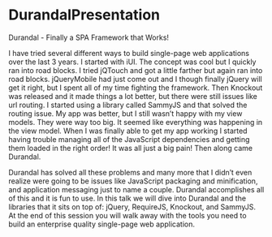 DurandalPresentation
====================

Durandal - Finally a SPA Framework that Works!

I have tried several different ways to build single-page web applications over the last 3 years.  I started with iUI.  The concept was cool but I quickly ran into road blocks.  I tried jQTouch and got a little farther but again ran into road blocks.  jQueryMobile had just come out and I though finally jQuery will get it right, but I spent all of my time fighting the framework.  Then Knockout was released and it made things a lot better, but there were still issues like url routing.  I started using a library called SammyJS and that solved the routing issue.  My app was better, but I still wasn’t happy with my view models.  They were way too big. It seemed like everything was happening in the view model.  When I was finally able to get my app working I started having trouble managing all of the JavaScript dependencies and getting them loaded in the right order!  It was all just a big pain! Then along came Durandal.

Durandal has solved all these problems and many more that I didn’t even realize were going to be issues like JavaScript packaging and minification, and application messaging just to name a couple.  Durandal accomplishes all of this and it is fun to use. In this talk we will dive into Durandal and the libraries that it sits on top of:  jQuery, RequireJS, Knockout, and SammyJS.  At the end of this session you will walk away with the tools you need to build an enterprise quality single-page web application.

